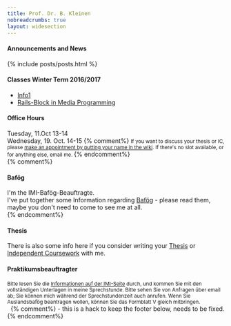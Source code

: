 ```yaml
---
title: Prof. Dr. B. Kleinen
nobreadcrumbs: true
layout: widesection
---
```



<div class = "above">
<h4>Announcements and News</h4>
{% include posts/posts.html %}
</div>



<div class = "box">
<h4>Classes Winter Term 2016/2017</h4>
<ul>
<li><a href = "ws2016/info1/">Info1</a></li>
<li><a href = "ws2016/media-programming-rails/">Rails-Block in Media Programming</a></li>
</ul>
</div>


<div class = "box">
<h4>Office Hours</h4>
Tuesday, 11.Oct 13-14
<br>
Wednesday, 19. Oct. 14-15
{% comment%}
<small>
If you want to discuss your thesis or IC, please <a href="https://github.com/bkleinen/bkleinen.github.io/wiki">make an appointment by putting your name in the wiki</a>. If there's no slot available, or for anything else, email me.
</small>
{% endcomment%}

</div>
{% comment%}
<div class = "box">
<h4>Baf&ouml;g</h4>
I'm the IMI-Baf&ouml;g-Beauftragte.<br/>
I've put together some Information regarding <a href="bafoeg/">Baf&ouml;g</a> - please read them, maybe you don't need to come to see me at all.
</div>
{% endcomment%}
<div class = "box">
<h4>Thesis</h4>
<p>There is also some info here if you consider writing your <a href="thesis/">Thesis</a> or <a href="thesis/independent_coursework">Independent Coursework</a> with me.</p>
</div>  

<div class = "box">
<h4>Praktikumsbeauftragter</h4>
<small>Bitte lesen Sie die <a href="http://imi-bachelor.htw-berlin.de/studium/praktikum/#c10774/">Informationen auf der IMI-Seite</a>
 durch, und kommen Sie mit den vollständigen
Unterlagen in meine Sprechstunde. Bitte sehen Sie von Anfragen über email ab; Sie können mich während der Sprechstundenzeit auch anrufen.
Wenn Sie Auslandsbafög beantragen wollen, können Sie das Formblatt V gleich mitbringen.
</small>
</div>
<div class = "below">
&nbsp;
{% comment%}
- this is a hack to keep the footer below, needs to be fixed.
{% endcomment%}
</div>
